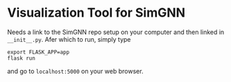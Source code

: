 # Visualization Tool for SimGNN

Needs a link to the SimGNN repo setup on your computer and then linked
in `__init__.py`. Afer which to run, simply type

```
export FLASK_APP=app
flask run
```
and go to 
```localhost:5000``` on your web browser.
